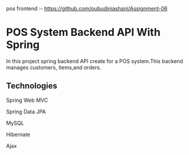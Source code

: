 pos frontend :- https://github.com/pubudiniashani/Assignment-06

# POS System Backend API With Spring

 In this project spring backend API create for a POS system.This backend manages customers, items,and orders. 

## Technologies 

 Spring Web MVC

 Spring Data JPA

 MySQL

 Hibernate

 Ajax
 